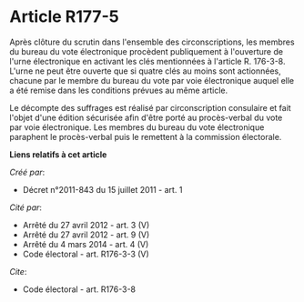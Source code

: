 # Article R177-5

Après clôture du scrutin dans l'ensemble des circonscriptions, les membres du bureau du vote électronique procèdent
publiquement à l'ouverture de l'urne électronique en activant les clés mentionnées à l'article R. 176-3-8. L'urne ne peut
être ouverte que si quatre clés au moins sont actionnées, chacune par le membre du bureau du vote par voie électronique
auquel elle a été remise dans les conditions prévues au même article. 

Le décompte des suffrages est réalisé par circonscription consulaire et fait l'objet d'une édition sécurisée afin d'être
porté au procès-verbal du vote par voie électronique. Les membres du bureau du vote électronique paraphent le procès-verbal
puis le remettent à la commission électorale.

**Liens relatifs à cet article**

_Créé par_:

  - Décret n°2011-843 du 15 juillet 2011 - art. 1

_Cité par_:

  - Arrêté du 27 avril 2012 - art. 3 (V)
  - Arrêté du 27 avril 2012 - art. 9 (V)
  - Arrêté du 4 mars 2014 - art. 4 (V)
  - Code électoral - art. R176-3-3 (V)

_Cite_:

  - Code électoral - art. R176-3-8
